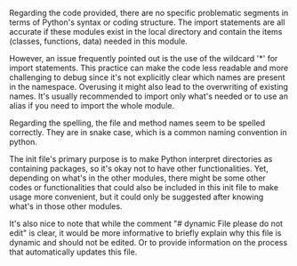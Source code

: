 Regarding the code provided, there are no specific problematic segments in terms of Python's syntax or coding structure. The import statements are all accurate if these modules exist in the local directory and contain the items (classes, functions, data) needed in this module.

However, an issue frequently pointed out is the use of the wildcard '*' for import statements. This practice can make the code less readable and more challenging to debug since it's not explicitly clear which names are present in the namespace. Overusing it might also lead to the overwriting of existing names. It's usually recommended to import only what's needed or to use an alias if you need to import the whole module.

Regarding the spelling, the file and method names seem to be spelled correctly. They are in snake case, which is a common naming convention in python.

The init file's primary purpose is to make Python interpret directories as containing packages, so it's okay not to have other functionalities. Yet, depending on what's in the other modules, there might be some other codes or functionalities that could also be included in this init file to make usage more convenient, but it could only be suggested after knowing what's in those other modules.

It's also nice to note that while the comment "# dynamic File please do not edit" is clear, it would be more informative to briefly explain why this file is dynamic and should not be edited. Or to provide information on the process that automatically updates this file.